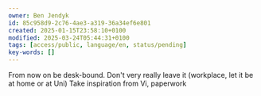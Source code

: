 ```yaml
---
owner: Ben Jendyk
id: 85c958d9-2c76-4ae3-a319-36a34ef6e801
created: 2025-01-15T23:58:10+0100
modified: 2025-03-24T05:44:31+0100
tags: [access/public, language/en, status/pending]
key-words: []
---
```


From now on be desk-bound. Don't very really leave it (workplace, let it be at home or at Uni)
Take inspiration from Vi, paperwork 